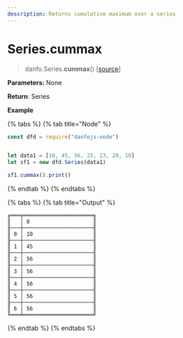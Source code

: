 ```yaml
---
description: Returns cumulative maximum over a series
---
```


# Series.cummax

> danfo.Series.**cummax**\(\)       \[[source](https://github.com/opensource9ja/danfojs/blob/master/danfojs/src/core/series.js#L825)\]

**Parameters:** None

**Return**: Series

**Example**

{% tabs %}
{% tab title="Node" %}
```javascript
const dfd = require("danfojs-node")


let data1 = [10, 45, 56, 25, 23, 20, 10]
let sf1 = new dfd.Series(data1)

sf1.cummax().print()
```
{% endtab %}
{% endtabs %}

{% tabs %}
{% tab title="Output" %}
```text
╔═══╤══════════════════════╗
║   │ 0                    ║
╟───┼──────────────────────╢
║ 0 │ 10                   ║
╟───┼──────────────────────╢
║ 1 │ 45                   ║
╟───┼──────────────────────╢
║ 2 │ 56                   ║
╟───┼──────────────────────╢
║ 3 │ 56                   ║
╟───┼──────────────────────╢
║ 4 │ 56                   ║
╟───┼──────────────────────╢
║ 5 │ 56                   ║
╟───┼──────────────────────╢
║ 6 │ 56                   ║
╚═══╧══════════════════════╝
```
{% endtab %}
{% endtabs %}

